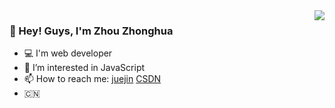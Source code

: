 <img align="right" src="https://github-readme-stats.vercel.app/api?username=ywanzhou&show_icons=true&icon_color=CE1D2D&text_color=718096&bg_color=ffffff&hide_title=true" />


### 👋 Hey! Guys, I'm Zhou Zhonghua


- 💻 I'm web developer
- 👀 I’m interested in JavaScript
- 📫 How to reach me: [juejin](https://juejin.cn/user/3350967174838701) [CSDN](https://blog.csdn.net/weixin_46163658)
- 🇨🇳
